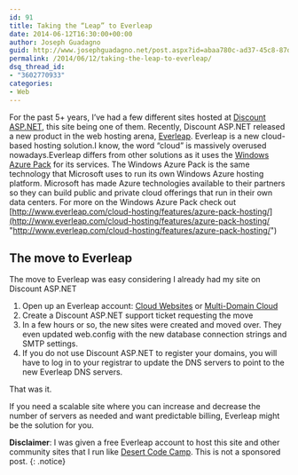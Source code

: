 ```yaml
---
id: 91
title: Taking the “Leap” to Everleap
date: 2014-06-12T16:30:00+00:00
author: Joseph Guadagno
guid: http://www.josephguadagno.net/post.aspx?id=abaa780c-ad37-45c8-87d2-08a85719f5b1
permalink: /2014/06/12/taking-the-leap-to-everleap/
dsq_thread_id:
- "3602770933"
categories:
- Web
---
```

For the past 5+ years, I’ve had a few different sites hosted at [Discount ASP.NET](http://www.discountasp.net/a/jguadagn), this site being one of them. Recently, Discount ASP.NET released a new product in the web hosting arena, [Everleap](http://www.everleap.com/). Everleap is a new cloud-based hosting solution.I know, the word “cloud” is massively overused nowadays.Everleap differs from other solutions as it uses the [Windows Azure Pack](http://www.everleap.com/cloud-hosting/features/azure-pack-hosting/) for its services. The Windows Azure Pack is the same technology that Microsoft uses to run its own Windows Azure hosting platform. Microsoft has made Azure technologies available to their partners so they can build public and private cloud offerings that run in their own data centers. For more on the Windows Azure Pack check out [http://www.everleap.com/cloud-hosting/features/azure-pack-hosting/](http://www.everleap.com/cloud-hosting/features/azure-pack-hosting/ "http://www.everleap.com/cloud-hosting/features/azure-pack-hosting/")

## The move to Everleap

The move to Everleap was easy considering I already had my site on Discount ASP.NET

1. Open up an Everleap account: [Cloud Websites](http://www.everleap.com/sign-up/?plan=plan1) or [Multi-Domain Cloud](http://www.everleap.com/sign-up/?plan=plan2)
2. Create a Discount ASP.NET support ticket requesting the move
3. In a few hours or so, the new sites were created and moved over. They even updated web.config with the new database connection strings and SMTP settings.
4. If you do not use Discount ASP.NET to register your domains, you will have to log in to your registrar to update the DNS servers to point to the new Everleap DNS servers.

That was it.

If you need a scalable site where you can increase and decrease the number of servers as needed and want predictable billing, Everleap might be the solution for you.

**Disclaimer**: I was given a free Everleap account to host this site and other community sites that I run like [Desert Code Camp](http://www.desertcodecamp.com). This is not a sponsored post.
{: .notice}